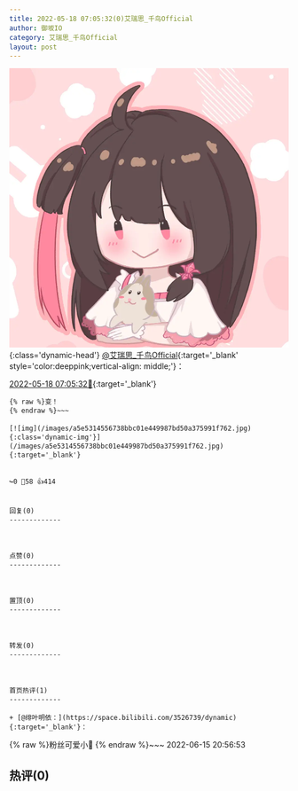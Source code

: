 ```yaml
---
title: 2022-05-18 07:05:32(0)艾瑞思_千鸟Official
author: 御坂IO
category: 艾瑞思_千鸟Official
layout: post
---
```


![img](/images/7e08840c56f251de28bdf766b647bd5fe9a5d50a.jpg){:class='dynamic-head'}
[@艾瑞思_千鸟Official](https://space.bilibili.com/1090010845/dynamic){:target='_blank' style='color:deeppink;vertical-align: middle;'}：

[2022-05-18 07:05:32🔗](https://t.bilibili.com/661383439883173896){:target='_blank'}

~~~
{% raw %}变！
{% endraw %}~~~

[![img](/images/a5e5314556738bbc01e449987bd50a375991f762.jpg){:class='dynamic-img'}](/images/a5e5314556738bbc01e449987bd50a375991f762.jpg){:target='_blank'}


↪️0 💬58 👍414


回复(0)
-------------



点赞(0)
-------------



置顶(0)
-------------



转发(0)
-------------



首页热评(1)
-------------

+ [@绯叶明依：](https://space.bilibili.com/3526739/dynamic){:target='_blank'}：
~~~
{% raw %}粉丝可爱小🐷
{% endraw %}~~~
2022-06-15 20:56:53


热评(0)
-------------



